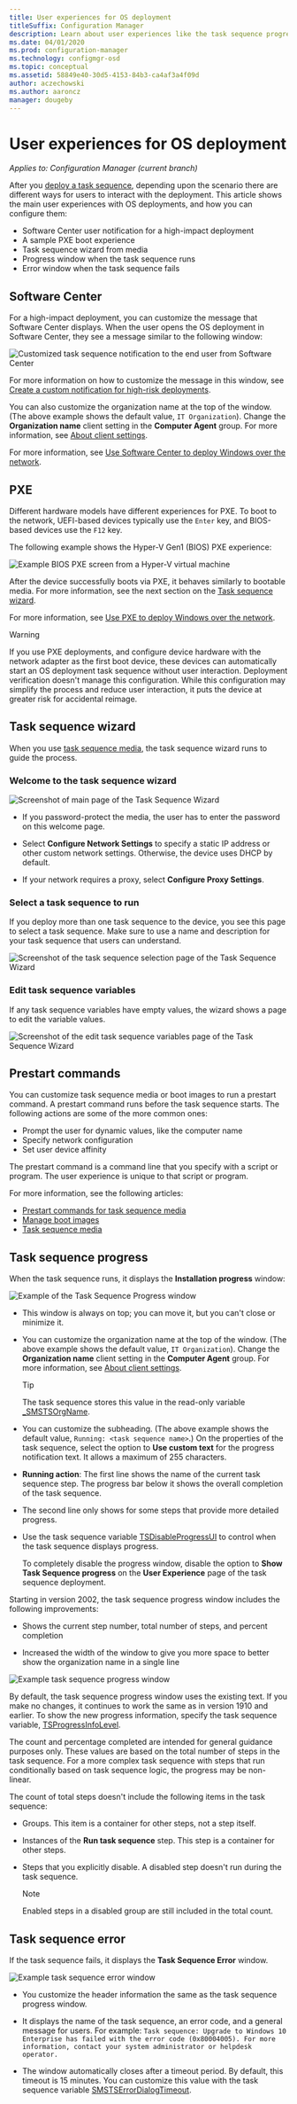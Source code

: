 ```yaml
---
title: User experiences for OS deployment
titleSuffix: Configuration Manager
description: Learn about user experiences like the task sequence progress and media wizard for operating system deployment in Configuration Manager.
ms.date: 04/01/2020
ms.prod: configuration-manager
ms.technology: configmgr-osd
ms.topic: conceptual
ms.assetid: 58849e40-30d5-4153-84b3-ca4af3a4f09d
author: aczechowski
ms.author: aaroncz
manager: dougeby
---
```


# User experiences for OS deployment

*Applies to: Configuration Manager (current branch)*

After you [deploy a task sequence](../deploy-use/deploy-a-task-sequence.md), depending upon the scenario there are different ways for users to interact with the deployment. This article shows the main user experiences with OS deployments, and how you can configure them:

- Software Center user notification for a high-impact deployment
- A sample PXE boot experience
- Task sequence wizard from media
- Progress window when the task sequence runs
- Error window when the task sequence fails

## Software Center

For a high-impact deployment, you can customize the message that Software Center displays. When the user opens the OS deployment in Software Center, they see a message similar to the following window:

![Customized task sequence notification to the end user from Software Center](../media/user-notification-enduser.png)

For more information on how to customize the message in this window, see [Create a custom notification for high-risk deployments](../deploy-use/manage-task-sequences-to-automate-tasks.md#create-a-custom-notification-for-high-risk-deployments).

You can also customize the organization name at the top of the window. (The above example shows the default value, `IT Organization`). Change the **Organization name** client setting in the **Computer Agent** group. For more information, see [About client settings](../../core/clients/deploy/about-client-settings.md#computer-agent).

<!--
optional vs required
**Allow user to interact** on required deployment?
-->

For more information, see [Use Software Center to deploy Windows over the network](../deploy-use/use-software-center-to-deploy-windows-over-the-network.md).

## PXE

Different hardware models have different experiences for PXE. To boot to the network, UEFI-based devices typically use the `Enter` key, and BIOS-based devices use the `F12` key.

The following example shows the Hyper-V Gen1 (BIOS) PXE experience:

![Example BIOS PXE screen from a Hyper-V virtual machine](media/hyperv-pxe.png)

After the device successfully boots via PXE, it behaves similarly to bootable media. For more information, see the next section on the [Task sequence wizard](#task-sequence-wizard).

For more information, see [Use PXE to deploy Windows over the network](../deploy-use/use-pxe-to-deploy-windows-over-the-network.md).

> [!WARNING]
> If you use PXE deployments, and configure device hardware with the network adapter as the first boot device, these devices can automatically start an OS deployment task sequence without user interaction. Deployment verification doesn't manage this configuration. While this configuration may simplify the process and reduce user interaction, it puts the device at greater risk for accidental reimage.

## Task sequence wizard

When you use [task sequence media](../deploy-use/create-task-sequence-media.md), the task sequence wizard runs to guide the process.

### Welcome to the task sequence wizard

![Screenshot of main page of the Task Sequence Wizard](media/welcome-task-sequence-wizard.png)

- If you password-protect the media, the user has to enter the password on this welcome page.

- Select **Configure Network Settings** to specify a static IP address or other custom network settings. Otherwise, the device uses DHCP by default.

- If your network requires a proxy, select **Configure Proxy Settings**.

### Select a task sequence to run

If you deploy more than one task sequence to the device, you see this page to select a task sequence. Make sure to use a name and description for your task sequence that users can understand.

![Screenshot of the task sequence selection page of the Task Sequence Wizard](media/task-sequence-wizard-select.png)

### Edit task sequence variables

If any task sequence variables have empty values, the wizard shows a page to edit the variable values.

![Screenshot of the edit task sequence variables page of the Task Sequence Wizard](media/task-sequence-wizard-variables.png)

## Prestart commands

You can customize task sequence media or boot images to run a prestart command. A prestart command runs before the task sequence starts. The following actions are some of the more common ones:

- Prompt the user for dynamic values, like the computer name
- Specify network configuration
- Set user device affinity

The prestart command is a command line that you specify with a script or program. The user experience is unique to that script or program.

For more information, see the following articles:

- [Prestart commands for task sequence media](prestart-commands-for-task-sequence-media.md)
- [Manage boot images](../get-started/manage-boot-images.md#customization)
- [Task sequence media](../deploy-use/create-task-sequence-media.md)

## Task sequence progress

When the task sequence runs, it displays the **Installation progress** window:

![Example of the Task Sequence Progress window](media/task-sequence-progress.png)

- This window is always on top; you can move it, but you can't close or minimize it.

- You can customize the organization name at the top of the window. (The above example shows the default value, `IT Organization`). Change the **Organization name** client setting in the **Computer Agent** group. For more information, see [About client settings](../../core/clients/deploy/about-client-settings.md#computer-agent).

    > [!TIP]
    > The task sequence stores this value in the read-only variable [_SMSTSOrgName](task-sequence-variables.md#SMSTSOrgName).

- You can customize the subheading. (The above example shows the default value, `Running: <task sequence name>`.) On the properties of the task sequence, select the option to **Use custom text** for the progress notification text. It allows a maximum of 255 characters.

- **Running action**: The first line shows the name of the current task sequence step. The progress bar below it shows the overall completion of the task sequence.

- The second line only shows for some steps that provide more detailed progress.

- Use the task sequence variable [TSDisableProgressUI](task-sequence-variables.md#TSDisableProgressUI) to control when the task sequence displays progress.

    To completely disable the progress window, disable the option to **Show Task Sequence progress** on the **User Experience** page of the task sequence deployment.

Starting in version 2002, the task sequence progress window includes the following improvements:<!--5932692-->

- Shows the current step number, total number of steps, and percent completion

- Increased the width of the window to give you more space to better show the organization name in a single line

![Example task sequence progress window](media/2356386-task-sequence-progress.png)

By default, the task sequence progress window uses the existing text. If you make no changes, it continues to work the same as in version 1910 and earlier. To show the new progress information, specify the task sequence variable, [TSProgressInfoLevel](task-sequence-variables.md#TSProgressInfoLevel).

The count and percentage completed are intended for general guidance purposes only. These values are based on the total number of steps in the task sequence. For a more complex task sequence with steps that run conditionally based on task sequence logic, the progress may be non-linear.

The count of total steps doesn't include the following items in the task sequence:

- Groups. This item is a container for other steps, not a step itself.

- Instances of the **Run task sequence** step. This step is a container for other steps.

- Steps that you explicitly disable. A disabled step doesn't run during the task sequence.

    > [!NOTE]
    > Enabled steps in a disabled group are still included in the total count.

## Task sequence error

If the task sequence fails, it displays the **Task Sequence Error** window.

![Example task sequence error window](media/task-sequence-error.png)

- You customize the header information the same as the task sequence progress window.

- It displays the name of the task sequence, an error code, and a general message for users. For example: `Task sequence: Upgrade to Windows 10 Enterprise has failed with the error code (0x80004005). For more information, contact your system administrator or helpdesk operator.`

- The window automatically closes after a timeout period. By default, this timeout is 15 minutes. You can customize this value with the task sequence variable [SMSTSErrorDialogTimeout](task-sequence-variables.md#SMSTSErrorDialogTimeout).
